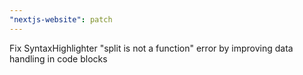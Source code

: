 ```yaml
---
"nextjs-website": patch
---
```


Fix SyntaxHighlighter "split is not a function" error by improving data handling in code blocks
